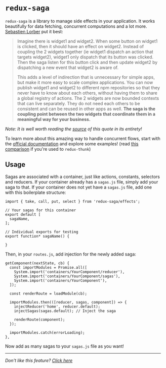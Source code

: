 # `redux-saga`

`redux-saga` is a library to manage side effects in your application. It works
beautifully for data fetching, concurrent computations and a lot more.
[Sebastien Lorber](https://twitter.com/sebastienlorber) put it best:

> Imagine there is widget1 and widget2. When some button on widget1 is clicked,
  then it should have an effect on widget2. Instead of coupling the 2 widgets
  together (ie widget1 dispatch an action that targets widget2), widget1 only
  dispatch that its button was clicked. Then the saga listen for this button
  click and then update widget2 by dispatching a new event that widget2 is aware of.
>
> This adds a level of indirection that is unnecessary for simple apps, but make
  it more easy to scale complex applications. You can now publish widget1 and
  widget2 to different npm repositories so that they never have to know about
  each others, without having them to share a global registry of actions. The 2
  widgets are now bounded contexts that can live separately. They do not need
  each others to be consistent and can be reused in other apps as well. **The saga
  is the coupling point between the two widgets that coordinate them in a
  meaningful way for your business.**

_Note: It is well worth reading the [source](https://stackoverflow.com/questions/34570758/why-do-we-need-middleware-for-async-flow-in-redux/34623840#34623840)
of this quote in its entirety!_

To learn more about this amazing way to handle concurrent flows, start with the
[official documentation](https://github.com/yelouafi/redux-saga) and explore
some examples! (read [this comparison](https://stackoverflow.com/questions/34930735/pros-cons-of-using-redux-saga-with-es6-generators-vs-redux-thunk-with-es7-async/34933395) if you're used to `redux-thunk`)

## Usage

Sagas are associated with a container, just like actions, constants, selectors
and reducers. If your container already has a `sagas.js` file, simply add your
saga to that. If your container does not yet have a `sagas.js` file, add one with
this boilerplate structure:

```JS
import { take, call, put, select } from 'redux-saga/effects';

// Your sagas for this container
export default [
  sagaName,
];

// Individual exports for testing
export function* sagaName() {

}
```

Then, in your `routes.js`, add injection for the newly added saga:

```JS
getComponent(nextState, cb) {
  const importModules = Promise.all([
    System.import('containers/YourComponent/reducer'),
    System.import('containers/YourComponent/sagas'),
    System.import('containers/YourComponent'),
  ]);

  const renderRoute = loadModule(cb);

  importModules.then(([reducer, sagas, component]) => {
    injectReducer('home', reducer.default);
    injectSagas(sagas.default); // Inject the saga

    renderRoute(component);
  });

  importModules.catch(errorLoading);
},
```

Now add as many sagas to your `sagas.js` file as you want!

---

_Don't like this feature? [Click here](remove.md)_
